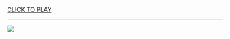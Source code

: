 
<a href="https://premium76.site?title=bike_game_unblocked&ref=13M">CLICK TO PLAY</a></h3>
<hr>

<a href="https://premium76.site?title=bike_game_unblocked&ref=13M"><img src="https://clearcache.store/games.png"></a>


